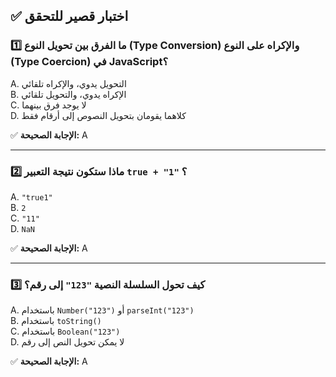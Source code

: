 ## ✅ اختبار قصير للتحقق

### 1️⃣ ما الفرق بين تحويل النوع (Type Conversion) والإكراه على النوع (Type Coercion) في JavaScript؟

A. التحويل يدوي، والإكراه تلقائي  
B. الإكراه يدوي، والتحويل تلقائي  
C. لا يوجد فرق بينهما  
D. كلاهما يقومان بتحويل النصوص إلى أرقام فقط  

✅ **الإجابة الصحيحة:** A

---

### 2️⃣ ماذا ستكون نتيجة التعبير `true + "1"` ؟

A. `"true1"`  
B. `2`  
C. `"11"`  
D. `NaN`  

✅ **الإجابة الصحيحة:** A

---

### 3️⃣ كيف تحول السلسلة النصية `"123"` إلى رقم؟

A. باستخدام `Number("123")` أو `parseInt("123")`  
B. باستخدام `toString()`  
C. باستخدام `Boolean("123")`  
D. لا يمكن تحويل النص إلى رقم  

✅ **الإجابة الصحيحة:** A